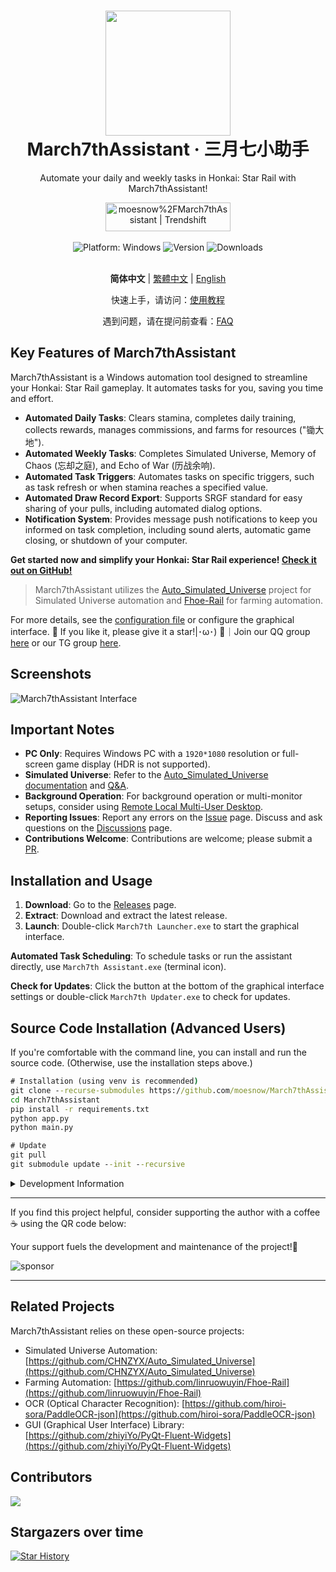 <div align="center">
  <h1 align="center">
    <img src="./assets/screenshot/March7th.png" width="200">
    <br/>
    March7thAssistant · 三月七小助手
  </h1>
  <p>Automate your daily and weekly tasks in Honkai: Star Rail with March7thAssistant!</p>
  <a href="https://trendshift.io/repositories/3892" target="_blank"><img src="https://trendshift.io/api/badge/repositories/3892" alt="moesnow%2FMarch7thAssistant | Trendshift" style="width: 200px; height: 46px;" width="250" height="46"/></a>
</div>

<br/>

<div align="center">
  <img alt="Platform: Windows" src="https://img.shields.io/badge/platform-Windows-blue?style=flat-square&color=4096d8" />
  <img alt="Version" src="https://img.shields.io/github/v/release/moesnow/March7thAssistant?style=flat-square&color=f18cb9" />
  <img alt="Downloads" src="https://img.shields.io/github/downloads/moesnow/March7thAssistant/total?style=flat-square&color=4096d8" />
</div>

<br/>

<div align="center">

**简体中文** | [繁體中文](./README_TW.md) | [English](./README_EN.md)

快速上手，请访问：[使用教程](https://m7a.top/#/assets/docs/Tutorial)

遇到问题，请在提问前查看：[FAQ](https://m7a.top/#/assets/docs/FAQ)

</div>

## Key Features of March7thAssistant

March7thAssistant is a Windows automation tool designed to streamline your Honkai: Star Rail gameplay.  It automates tasks for you, saving you time and effort.

*   **Automated Daily Tasks**:  Clears stamina, completes daily training, collects rewards, manages commissions, and farms for resources ("锄大地").
*   **Automated Weekly Tasks**:  Completes Simulated Universe, Memory of Chaos (忘却之庭), and Echo of War (历战余响).
*   **Automated Task Triggers**: Automates tasks on specific triggers, such as task refresh or when stamina reaches a specified value.
*   **Automated Draw Record Export**: Supports SRGF standard for easy sharing of your pulls, including automated dialog options.
*   **Notification System**:  Provides message push notifications to keep you informed on task completion, including sound alerts, automatic game closing, or shutdown of your computer.

**Get started now and simplify your Honkai: Star Rail experience! [Check it out on GitHub!](https://github.com/moesnow/March7thAssistant)**

> March7thAssistant utilizes the [Auto_Simulated_Universe](https://github.com/CHNZYX/Auto_Simulated_Universe) project for Simulated Universe automation and [Fhoe-Rail](https://github.com/linruowuyin/Fhoe-Rail) for farming automation.

For more details, see the [configuration file](assets/config/config.example.yaml) or configure the graphical interface.  🌟 If you like it, please give it a star!|･ω･) 🌟｜Join our QQ group [here](https://qm.qq.com/q/LpfAkDPlWa) or our TG group [here](https://t.me/+ZgH5zpvFS8o0NGI1).

## Screenshots

![March7thAssistant Interface](assets/screenshot/README.png)

## Important Notes

*   **PC Only**:  Requires Windows PC with a `1920*1080` resolution or full-screen game display (HDR is not supported).
*   **Simulated Universe**:  Refer to the [Auto_Simulated_Universe documentation](https://github.com/Night-stars-1/Auto_Simulated_Universe_Docs/blob/docs/docs/guide/index.md) and [Q&A](https://github.com/Night-stars-1/Auto_Simulated_Universe_Docs/blob/docs/docs/guide/qa.md).
*   **Background Operation**:  For background operation or multi-monitor setups, consider using [Remote Local Multi-User Desktop](https://m7a.top/#/assets/docs/Background).
*   **Reporting Issues**: Report any errors on the [Issue](https://github.com/moesnow/March7thAssistant/issues) page. Discuss and ask questions on the [Discussions](https://github.com/moesnow/March7thAssistant/discussions) page.
*   **Contributions Welcome**:  Contributions are welcome; please submit a [PR](https://github.com/moesnow/March7thAssistant/pulls).

## Installation and Usage

1.  **Download**: Go to the [Releases](https://github.com/moesnow/March7thAssistant/releases/latest) page.
2.  **Extract**: Download and extract the latest release.
3.  **Launch**: Double-click `March7th Launcher.exe` to start the graphical interface.

**Automated Task Scheduling**: To schedule tasks or run the assistant directly, use `March7th Assistant.exe` (terminal icon).

**Check for Updates**:  Click the button at the bottom of the graphical interface settings or double-click `March7th Updater.exe` to check for updates.

## Source Code Installation (Advanced Users)

If you're comfortable with the command line, you can install and run the source code. (Otherwise, use the installation steps above.)

```cmd
# Installation (using venv is recommended)
git clone --recurse-submodules https://github.com/moesnow/March7thAssistant
cd March7thAssistant
pip install -r requirements.txt
python app.py
python main.py

# Update
git pull
git submodule update --init --recursive
```

<details>
<summary>Development Information</summary>

Capture crop parameters by using the screenshot capture tool within the assistant toolbox.

The `python main.py` command supports arguments such as fight/universe/forgottenhall.

</details>

---

If you find this project helpful, consider supporting the author with a coffee ☕ using the QR code below:

Your support fuels the development and maintenance of the project!🚀

![sponsor](assets/app/images/sponsor.jpg)

---

## Related Projects

March7thAssistant relies on these open-source projects:

*   Simulated Universe Automation: [https://github.com/CHNZYX/Auto_Simulated_Universe](https://github.com/CHNZYX/Auto_Simulated_Universe)
*   Farming Automation: [https://github.com/linruowuyin/Fhoe-Rail](https://github.com/linruowuyin/Fhoe-Rail)
*   OCR (Optical Character Recognition): [https://github.com/hiroi-sora/PaddleOCR-json](https://github.com/hiroi-sora/PaddleOCR-json)
*   GUI (Graphical User Interface) Library: [https://github.com/zhiyiYo/PyQt-Fluent-Widgets](https://github.com/zhiyiYo/PyQt-Fluent-Widgets)

## Contributors

<a href="https://github.com/moesnow/March7thAssistant/graphs/contributors">

  <img src="https://contrib.rocks/image?repo=moesnow/March7thAssistant" />

</a>

## Stargazers over time

[![Star History](https://starchart.cc/moesnow/March7thAssistant.svg?variant=adaptive)](https://starchart.cc/moesnow/March7thAssistant)